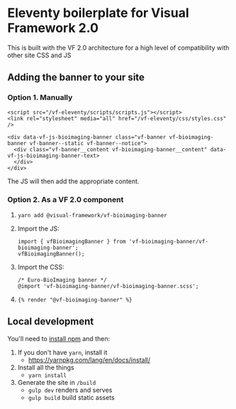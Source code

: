 # Eleventy boilerplate for Visual Framework 2.0

This is built with the VF 2.0 architecture for a high level of compatibility with
other site CSS and JS

## Adding the banner to your site

### Option 1. Manually

```
<script src="/vf-eleventy/scripts/scripts.js"></script>
<link rel="stylesheet" media="all" href="/vf-eleventy/css/styles.css" />
```

```
<div data-vf-js-bioimaging-banner class="vf-banner vf-bioimaging-banner vf-banner--static vf-banner--notice">
  <div class="vf-banner__content vf-bioimaging-banner__content" data-vf-js-bioimaging-banner-text>
  </div>
</div>
```

The JS will then add the appropriate content.

### Option 2. As a VF 2.0 component

1. `yarn add @visual-framework/vf-bioimaging-banner`
2. Import the JS:
   ```
   import { vfBioimagingBanner } from 'vf-bioimaging-banner/vf-bioimaging-banner';
   vfBioimagingBanner();
   ```
3. Import the CSS:
   ```
   /* Euro-BioImaging banner */
   @import 'vf-bioimaging-banner/vf-bioimaging-banner.scss';
   ```

3. `{% render "@vf-bioimaging-banner" %}`




## Local development

You'll need to [install npm](https://docs.npmjs.com/downloading-and-installing-node-js-and-npm) and then:

1. If you don't have `yarn`, install it
   - https://yarnpkg.com/lang/en/docs/install/
2. Install all the things
   - `yarn install`
3. Generate the site in `/build`
   - `gulp dev` renders and serves
   - `gulp build` build static assets
